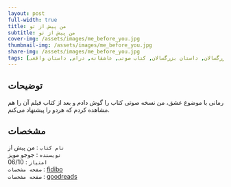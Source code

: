 ```yaml
---
layout: post
full-width: true
title: من پیش از تو
subtitle: من پیش از تو
cover-img: /assets/images/me_before_you.jpg
thumbnail-img: /assets/images/me_before_you.jpg
share-img: /assets/images/me_before_you.jpg
tags: [کتاب, فلسفه, داستان, معاصر, داستان زنان, بزرگسالان, داستان بزرگسالان, کتاب صوتی, عاشقانه, درام, داستان واقعی]
---
```


## توضیحات
رمانی با موضوع عشق، من نسخه صوتی کتاب را گوش دادم و بعد از کتاب فیلم آن را هم مشاهده کردم که هردو را پیشنهاد می‌کنم.  

## مشخصات
`نام کتاب` : من پیش از    
`نویسنده` : جوجو مویز  
`امتیاز` : 06/10  
`صفحه مشخصات` : [fidibo](https://fidibo.com/book/65672-%DA%A9%D8%AA%D8%A7%D8%A8-%D9%85%D9%86-%D9%BE%DB%8C%D8%B4-%D8%AA%D9%88)  
`صفحه مشخصات` : [goodreads](https://www.goodreads.com/book/show/17347634-me-before-you)  